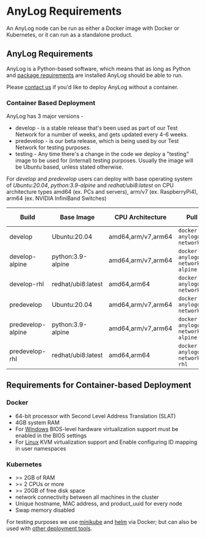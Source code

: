 # AnyLog Requirements 

An AnyLog node can be run as either a Docker image with Docker or Kubernetes, or it can run as a standalone product. 

## AnyLog Requirements
AnyLog is a Python-based software, which means that as long as Python and [package requirements](deployments/requirements.txt)
are installed AnyLog should be able to run.

Please [contact us](mailto:info@anylog.co) if you'd like to deploy AnyLog without a container. 

### Container Based Deployment 
AnyLog has 3 major versions -  
* develop - is a stable release that's been used as part of our Test Network for a number of weeks, and gets updated every 4-6 weeks.
* predevelop - is our beta release, which is being used by our Test Network for testing purposes.
* testing - Any time there's a change in the code we deploy a "testing" image to be used for (internal) testing purposes. 
Usually the image will be Ubuntu based, unless stated otherwise.

For _develop_ and _predevelop_ users can deploy with  base operating system of _Ubuntu:20.04_, _python:3.9-alpine_ and 
_redhat/ubi8:latest_ on CPU architecture types amd64 (ex. PCs and servers), arm/v7 (ex. RaspberryPi4), arm64 (ex. NVIDIA 
InfiniBand Switches)


| Build             | Base Image          | CPU Architecture | Pull Command                                            | Compressed Size | 
|-------------------|---------------------|---|---------------------------------------------------------|-----------------|
| develop           | Ubuntu:20.04        | amd64,arm/v7,arm64 | `docker pull anylogco/anylog-network:develop`           | ~320MB                | 
| develop-alpine    | python:3.9-alpine   | amd64,arm/v7,arm64 | `docker pull anylogco/anylog-network:develop-alpine`    | ~170MB                |
| develop-rhl       | redhat/ubi8:latest  | amd64,arm64 | `docker pull anylogco/anylog-network:develop-rhl`       |  ~215MB               |
| predevelop        | Ubuntu:20.04        | amd64,arm/v7,arm64 | `docker pull anylogco/anylog-network:predevelop`        | ~320MB          | 
| predevelop-alpine | python:3.9-alpine   | amd64,arm/v7,arm64 | `docker pull anylogco/anylog-network:predevelop-alpine` | ~170MB          |
| predevelop-rhl    | redhat/ubi8:latest   | amd64,arm64 | `docker pull anylogco/anylog-network:predevelop-rhl`    | ~215MB          |



## Requirements for Container-based Deployment
### Docker 
* 64-bit processor with Second Level Address Translation (SLAT)
* 4GB system RAM
* For [Windows](https://docs.docker.com/desktop/install/windows-install/) BIOS-level hardware virtualization support must 
be enabled in the BIOS settings
* For [Linux](https://docs.docker.com/desktop/install/linux-install/#:~:text=To%20install%20Docker%20Desktop%20successfully%2C%20your%20Linux%20host,ID%20mapping%20in%20user%20namespaces%2C%20see%20File%20sharing) 
KVM virtualization support and Enable configuring ID mapping in user namespaces

### Kubernetes 
* \>= 2GB of RAM
* \>= 2 CPUs or more
* \>= 20GB of free disk space
* network connectivity between all machines in the cluster
* Unique hostname, MAC address, and product_uuid for every node
* Swap memory disabled

For testing purposes we use [minikube](https://minikube.sigs.k8s.io/docs/start/) and [helm](https://helm.sh/docs/) via 
Docker; but can also be used with [other deployment tools](https://kubernetes.io/docs/tasks/tools/).





